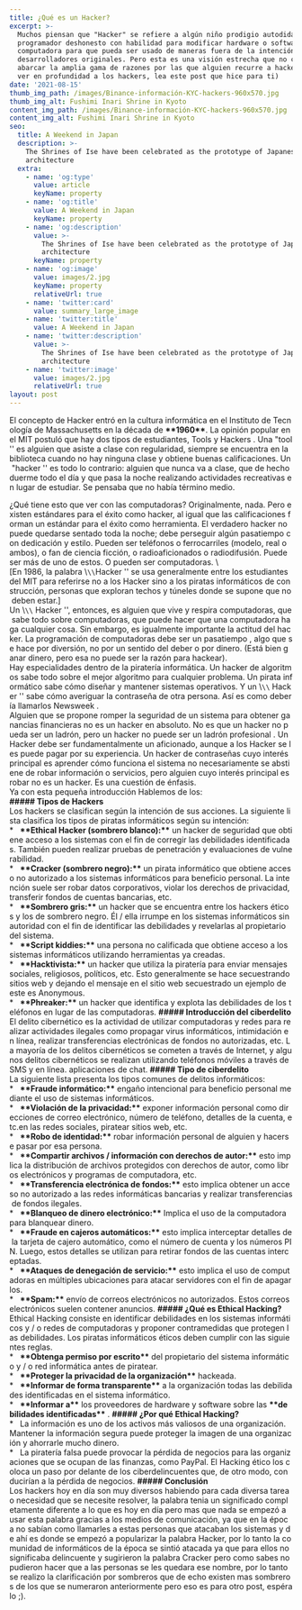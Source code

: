 ```yaml
---
title: ¿Qué es un Hacker?
excerpt: >-
  Muchos piensan que "Hacker" se refiere a algún niño prodigio autodidacta o
  programador deshonesto con habilidad para modificar hardware o software de
  computadora para que pueda ser usado de maneras fuera de la intención de los
  desarrolladores originales. Pero esta es una visión estrecha que no comienza a
  abarcar la amplia gama de razones por las que alguien recurre a hackear.(Para
  ver en profundidad a los hackers, lea este post que hice para ti)
date: '2021-08-15'
thumb_img_path: /images/Binance-información-KYC-hackers-960x570.jpg
thumb_img_alt: Fushimi Inari Shrine in Kyoto
content_img_path: /images/Binance-información-KYC-hackers-960x570.jpg
content_img_alt: Fushimi Inari Shrine in Kyoto
seo:
  title: A Weekend in Japan
  description: >-
    The Shrines of Ise have been celebrated as the prototype of Japanese
    architecture
  extra:
    - name: 'og:type'
      value: article
      keyName: property
    - name: 'og:title'
      value: A Weekend in Japan
      keyName: property
    - name: 'og:description'
      value: >-
        The Shrines of Ise have been celebrated as the prototype of Japanese
        architecture
      keyName: property
    - name: 'og:image'
      value: images/2.jpg
      keyName: property
      relativeUrl: true
    - name: 'twitter:card'
      value: summary_large_image
    - name: 'twitter:title'
      value: A Weekend in Japan
    - name: 'twitter:description'
      value: >-
        The Shrines of Ise have been celebrated as the prototype of Japanese
        architecture
    - name: 'twitter:image'
      value: images/2.jpg
      relativeUrl: true
layout: post
---
```

El concepto de Hacker entró en la cultura informática en el Instituto de Tecnología de Massachusetts en la década de **\*\*1960\*\***. La opinión popular en el MIT postuló que hay dos tipos de estudiantes, Tools y Hackers . Una "tool'' es alguien que asiste a clase con regularidad, siempre se encuentra en la biblioteca cuando no hay ninguna clase y obtiene buenas calificaciones. Un "hacker '' es todo lo contrario: alguien que nunca va a clase, que de hecho duerme todo el día y que pasa la noche realizando actividades recreativas en lugar de estudiar. Se pensaba que no había término medio.


¿Qué tiene esto que ver con las computadoras? Originalmente, nada. Pero existen estándares para el éxito como hacker, al igual que las calificaciones forman un estándar para el éxito como herramienta. El verdadero hacker no puede quedarse sentado toda la noche; debe perseguir algún pasatiempo con dedicación y estilo. Pueden ser teléfonos o ferrocarriles (modelo, real o ambos), o fan de ciencia ficción, o radioaficionados o radiodifusión. Puede ser más de uno de estos. O pueden ser computadoras. \\[En 1986, la palabra \\`\\`Hacker '' se usa generalmente entre los estudiantes del MIT para referirse no a los Hacker sino a los piratas informáticos de construcción, personas que exploran techos y túneles donde se supone que no deben estar.]
Un \\`\\` Hacker '', entonces, es alguien que vive y respira computadoras, que sabe todo sobre computadoras, que puede hacer que una computadora haga cualquier cosa. Sin embargo, es igualmente importante la actitud del hacker. La programación de computadoras debe ser un pasatiempo , algo que se hace por diversión, no por un sentido del deber o por dinero. (Está bien ganar dinero, pero esa no puede ser la razón para hackear).
Hay especialidades dentro de la piratería informática. Un hacker de algoritmos sabe todo sobre el mejor algoritmo para cualquier problema. Un pirata informático sabe cómo diseñar y mantener sistemas operativos. Y un \\`\\` Hacker '' sabe cómo averiguar la contraseña de otra persona. Así es como debería llamarlos Newsweek .
Alguien que se propone romper la seguridad de un sistema para obtener ganancias financieras no es un hacker en absoluto. No es que un hacker no pueda ser un ladrón, pero un hacker no puede ser un ladrón profesional . Un Hacker debe ser fundamentalmente un aficionado, aunque a los Hacker se les puede pagar por su experiencia. Un hacker de contraseñas cuyo interés principal es aprender cómo funciona el sistema no necesariamente se abstiene de robar información o servicios, pero alguien cuyo interés principal es robar no es un hacker. Es una cuestión de énfasis.
Ya con esta pequeña introducción Hablemos de los:
**##### Tipos de Hackers**
Los hackers se clasifican según la intención de sus acciones. La siguiente lista clasifica los tipos de piratas informáticos según su intención:
\*   **\*\*Ethical Hacker (sombrero blanco):\*\*** un hacker de seguridad que obtiene acceso a los sistemas con el fin de corregir las debilidades identificadas. También pueden realizar pruebas de penetración y evaluaciones de vulnerabilidad.
\*   **\*\*Cracker (sombrero negro):\*\*** un pirata informático que obtiene acceso no autorizado a los sistemas informáticos para beneficio personal. La intención suele ser robar datos corporativos, violar los derechos de privacidad, transferir fondos de cuentas bancarias, etc.
\*   **\*\*Sombrero gris:\*\*** un hacker que se encuentra entre los hackers éticos y los de sombrero negro. Él / ella irrumpe en los sistemas informáticos sin autoridad con el fin de identificar las debilidades y revelarlas al propietario del sistema.
\*   **\*\*Script kiddies:\*\*** una persona no calificada que obtiene acceso a los sistemas informáticos utilizando herramientas ya creadas.
\*   **\*\*Hacktivista:\*\*** un hacker que utiliza la piratería para enviar mensajes sociales, religiosos, políticos, etc. Esto generalmente se hace secuestrando sitios web y dejando el mensaje en el sitio web secuestrado un ejemplo de este es Anonymous.
\*   **\*\*Phreaker:\*\*** un hacker que identifica y explota las debilidades de los teléfonos en lugar de las computadoras.
**##### Introducción del ciberdelito**
El delito cibernético es la actividad de utilizar computadoras y redes para realizar actividades ilegales como propagar virus informáticos, intimidación en línea, realizar transferencias electrónicas de fondos no autorizadas, etc. La mayoría de los delitos cibernéticos se cometen a través de Internet, y algunos delitos cibernéticos se realizan utilizando teléfonos móviles a través de SMS y en línea. aplicaciones de chat.
**##### Tipo de ciberdelito**
La siguiente lista presenta los tipos comunes de delitos informáticos:
\*   **\*\*Fraude informático:\*\*** engaño intencional para beneficio personal mediante el uso de sistemas informáticos.
\*   **\*\*Violación de la privacidad:\*\*** exponer información personal como direcciones de correo electrónico, número de teléfono, detalles de la cuenta, etc.en las redes sociales, piratear sitios web, etc.
\*   **\*\*Robo de identidad:\*\*** robar información personal de alguien y hacerse pasar por esa persona.
\*   **\*\*Compartir archivos / información con derechos de autor:\*\*** esto implica la distribución de archivos protegidos con derechos de autor, como libros electrónicos y programas de computadora, etc.
\*   **\*\*Transferencia electrónica de fondos:\*\*** esto implica obtener un acceso no autorizado a las redes informáticas bancarias y realizar transferencias de fondos ilegales.
\*   **\*\*Blanqueo de dinero electrónico:\*\*** Implica el uso de la computadora para blanquear dinero.
\*   **\*\*Fraude en cajeros automáticos:\*\*** esto implica interceptar detalles de la tarjeta de cajero automático, como el número de cuenta y los números PIN. Luego, estos detalles se utilizan para retirar fondos de las cuentas interceptadas.
\*   **\*\*Ataques de denegación de servicio:\*\*** esto implica el uso de computadoras en múltiples ubicaciones para atacar servidores con el fin de apagarlos.
\*   **\*\*Spam:\*\*** envío de correos electrónicos no autorizados. Estos correos electrónicos suelen contener anuncios.
**##### ¿Qué es Ethical Hacking?**
Ethical Hacking consiste en identificar debilidades en los sistemas informáticos y / o redes de computadoras y proponer contramedidas que protegen las debilidades. Los piratas informáticos éticos deben cumplir con las siguientes reglas.
\*   **\*\*Obtenga permiso por escrito\*\*** del propietario del sistema informático y / o red informática antes de piratear.
\*   **\*\*Proteger la privacidad de la organización\*\*** hackeada.
\*   **\*\*Informar de forma transparente\*\*** a la organización todas las debilidades identificadas en el sistema informático.
\*   **\*\*Informar a\*\*** los proveedores de hardware y software sobre las **\*\*debilidades identificadas\*\*** .
**##### ¿Por qué Ethical Hacking?**
\*   La información es uno de los activos más valiosos de una organización. Mantener la información segura puede proteger la imagen de una organización y ahorrarle mucho dinero.
\*   La piratería falsa puede provocar la pérdida de negocios para las organizaciones que se ocupan de las finanzas, como PayPal. El Hacking ético los coloca un paso por delante de los ciberdelincuentes que, de otro modo, conducirían a la pérdida de negocios.
**##### Conclusión**
Los hackers hoy en día son muy diversos habiendo para cada diversa tarea o necesidad que se necesite resolver, la palabra tenia un significado completamente diferente a lo que es hoy en día pero mas que nada se empezó a usar esta palabra gracias a los medios de comunicación, ya que en la época no sabían como llamarles a estas personas que atacaban los sistemas y de ahí es donde se empezó a popularizar la palabra Hacker, por lo tanto la comunidad de informáticos de la época se sintió atacada ya que para ellos no significaba delincuente y sugirieron la palabra Cracker pero como sabes no pudieron hacer que a las personas se les quedara ese nombre, por lo tanto se realizo la clarificación por sombreros que de echo existen mas sombreros de los que se numeraron anteriormente pero eso es para otro post, espéralo ;).


